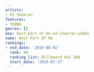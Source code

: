 ```yaml
---
artists:
- Ed Sheeran
features:
- YEBBA
genres: []
key: best-part-of-me-ed-sheeran-yebba
name: Best Part Of Me
rankings:
- end_date: '2019-08-02'
  rank: 99
  ranking_list: Billboard Hot 100
  start_date: '2019-07-27'
---
```


